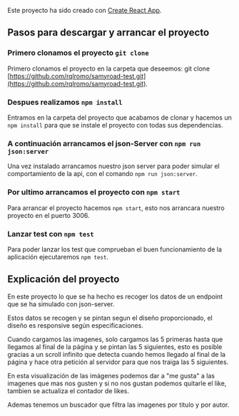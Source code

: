 Este proyecto ha sido creado con [Create React App](https://github.com/facebook/create-react-app).

## Pasos para descargar y arrancar el proyecto

### Primero clonamos el proyecto `git clone`

Primero clonamos el proyecto en la carpeta que deseemos:
git clone [https://github.com/rqlromo/samyroad-test.git](https://github.com/rqlromo/samyroad-test.git).

### Despues realizamos `npm install`

Entramos en la carpeta del proyecto que acabamos de clonar y hacemos un `npm install` para que se instale el proyecto con todas sus dependencias.

### A continuación arrancamos el json-Server con `npm run json:server`

Una vez instalado arrancamos nuestro json server para poder simular el comportamiento de la api, con el comando `npm run json:server`.

### Por ultimo arrancamos el proyecto con `npm start`

Para arrancar el proyecto hacemos `npm start`, esto nos arrancara nuestro proyecto en el puerto 3006.

### Lanzar test con `npm test`

Para poder lanzar los test que comprueban el buen funcionamiento de la aplicación ejecutaremos `npm test`.

## Explicación del proyecto

En este proyecto lo que se ha hecho es recoger los datos de un endpoint que se ha simulado con json-server.

Estos datos se recogen y se pintan segun el diseño proporcionado, el diseño es responsive según especificaciones.

Cuando cargamos las imagenes, solo cargamos las 5 primeras hasta que llegamos al final de la página y se pintan las 5 siguientes, esto es posible gracias a un scroll infinito que detecta cuando hemos llegado al final de la página y hace otra petición al servidor para que nos traiga las 5 siguientes.

En esta visualización de las imágenes podemos dar a "me gusta" a las imagenes que mas nos gusten y si no nos gustan podemos quitarle el like, tambien se actualiza el contador de likes.

Ademas tenemos un buscador que filtra las imagenes por titulo y por autor.

